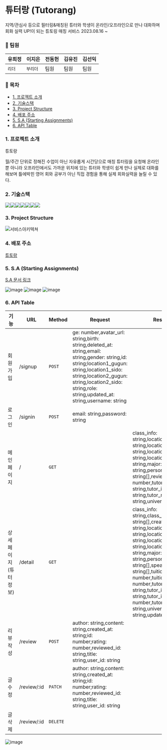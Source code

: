 # 튜터랑 (Tutorang)

지역/관심사 등으로 필터링&매칭된 튜터와 학생이 온라인/오프라인으로 만나 대화하며 회화 실력 UP!이 되는 튜토링 매칭 서비스
2023.08.16 ~

### 🧷 팀원

| 유희정 | 이지은   | 전동헌 | 김유진 | 김선익 |
| ------ | -------- | ------ | ------ | ------ |
| `리더` | `부리더` | 팀원   | 팀원   | 팀원   |

### 🧷 목차

- [1. 프로젝트 소개](#1-프로젝트-소개)
- [2. 기술스택](#2-기술스택)
- [3. Project Structure](#3-project-structure)
- [4. 배포 주소](#4-배포-주소)
- [5. S.A (Starting Assignments)](#5-sa-starting-assignments)
- [6. API Table](#6-api-table)

### 1. 프로젝트 소개

튜토랑

월/주간 단위로 정해진 수업이 아닌 자유롭게 시간당으로 매칭 튜터링을 요청해 온라인 뿐 아니라 오프라인에서도 가까운 위치에 있는 튜터와 학생이 쉽게 만나 실제로 대화를 해보며 틀에박힌 영어 회와 공부가 아닌 직접 경험을 통해 실제 회화실력을 늘릴 수 있다.

### 2. 기술스택

<img src="https://img.shields.io/badge/html-E34F26?style=for-the-badge&logo=html5&logoColor=white"><img src="https://img.shields.io/badge/typescript-3178C6?style=for-the-badge&logo=typescript&logoColor=white"><img src="https://img.shields.io/badge/react-61DAFB?style=for-the-badge&logo=react&logoColor=white"><img src="https://img.shields.io/badge/reactquery-FF4154?style=for-the-badge&logo=reactquery&logoColor=white"><img src="https://img.shields.io/badge/reactrouterdom-CA4245?style=for-the-badge&logo=reactrouter&logoColor=white"><img src="https://img.shields.io/badge/git-F05032?style=for-the-badge&logo=git&logoColor=white"><img src="https://img.shields.io/badge/styledcomponents-DB7093?style=for-the-badge&logo=styledcomponents&logoColor=white">

### 3. Project Structure

![서비스아키텍쳐](https://github.com/heejung-newheee/tutorang/assets/126348461/7548248c-f8ea-4578-8c03-d80cfa629386)

### 4. 배포 주소

[튜토랑](https://tutorang-s27g.vercel.app/)

### 5. S.A (Starting Assignments)

[S.A 문서 링크](https://www.notion.so/S-A-ac1f239de5c64a7aa37bd150da725204)

![image](https://github.com/heejung-newheee/tutorang/assets/126348461/874546d9-0031-496f-a8c9-80bffeee1f7a)
![image](https://github.com/heejung-newheee/tutorang/assets/126348461/512340ea-d4e1-462b-ba86-0198118a60b6)
![image](https://github.com/heejung-newheee/tutorang/assets/126348461/306e9a86-5820-41f2-8ff2-498878465594)

### 6. API Table

| 기능     | URL     | Method | Request | Response |
| -------- | ------- | ------ | ------- | -------- |
| 회원가입 | /signup | `POST` | ge: number,avatar_url: string,birth: string,deleted_at: string,email: string,gender: string,id: string;location1_gugun: string,location1_sido: string,location2_gugun: string,location2_sido: string,role: string,updated_at: string,username: string |     |
| 로그인 | /signin | `POST` | email: string,password: string | |
| 메인페이지 | / | `GET` | | class_info: string,location1_gugun: string,location1_sido: string,location2_gugun: string,location2_sido: string,major: string,personality: string[],review_count: number,tutor_id: string,tutor_img: string,tutor_name: string,university: string} |
|상세페이지(튜터정보) | /detail | `GET` | |class_info: string,class_level: string[],created_at: string,location1_gugun: string,location1_sido: string,location2_gugun: string,location2_sido: string,major: string,personality: string[],speaking_language: string[],tuition_fee_offline: number,tuition_fee_online: number,tutor_id: string,tutor_img: string,tutor_info_id: number,tutor_name: string,university: string,update: string} |
| 리뷰작성 | /review | `POST` |author: string,content: string,created_at: string;id: number;rating: number,reviewed_id: string,title: string,user_id: string | |
| 글수정 | /review/:id | `PATCH` | author: string,content: string,created_at: string;id: number;rating: number,reviewed_id: string,title: string,user_id: string | |
| 글삭제 | /review/:id | `DELETE` | | |

![image](https://github.com/heejung-newheee/tutorang/assets/126348461/a174852a-7bce-4b90-84c5-5fe263ea5c19)
